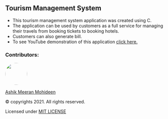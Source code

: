 ## Tourism Management System
- This tourism management system application was created using C.
- The application can be used by customers as a full service for managing their travels from booking tickets to booking hotels.
- Customers can also generate bill.
- To see YouTube demonstration of this application [click here.](https://www.youtube.com/watch?v=RKRRbB4HdtA)

### Contributors:
<a href="https://github.com/ASHIK11ab">
  <img style="border-radius: 50px" src="https://avatars2.githubusercontent.com/u/58099865?s=460&u=dc835e2281a9265edf2b48059f1c8151be89a1b1&v=4" width="70px" height = "70px"> 
</a> 

[Ashik Meeran Mohideen](https://github.com/ASHIK11ab)

&copy; copyrights 2021. All rights reserved.

Licensed under [MIT LICENSE](https://github.com/ASHIK11ab/C-Tourism-management-system/blob/master/LICENSE)
